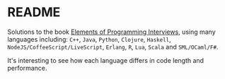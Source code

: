 README
==================

Solutions to the book [Elements of Programming Interviews](http://www.amazon.com/Elements-Programming-Interviews-Questions-Solutions/dp/1479274836/ref=sr_1_1?ie=UTF8&qid=1376032496&sr=8-1&keywords=elements+of+programming+interviews), using many
languages including: `C++`, `Java`, `Python`, `Clojure`, `Haskell`, `NodeJS/CoffeeScript/LiveScript`, `Erlang`, `R`,
`Lua`, `Scala` and `SML/OCaml/F#`.

It's interesting to see how each language differs in code length and performance.

